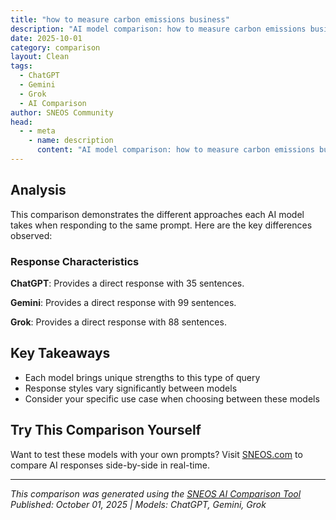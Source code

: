 ```yaml
---
title: "how to measure carbon emissions business"
description: "AI model comparison: how to measure carbon emissions business..."
date: 2025-10-01
category: comparison
layout: Clean
tags:
  - ChatGPT
  - Gemini
  - Grok
  - AI Comparison
author: SNEOS Community
head:
  - - meta
    - name: description
      content: "AI model comparison: how to measure carbon emissions business..."
---
```


<ChatComparison
  title="how to measure carbon emissions business"
  prompt="how to measure carbon emissions business"
  :responses='{"ChatGPT": "Measuring carbon emissions for a business involves quantifying the greenhouse gases (GHGs) released directly or indirectly as a result of the company\u2019s activities. Here\u0027s a step-by-step guide to help you measure your business\u0027s carbon emissions effectively:\n\n### 1. Define the Scope of Emissions\nCarbon emissions are categorized into three scopes by the Greenhouse Gas Protocol:\n\n- **Scope 1:** Direct emissions from owned or controlled sources (e.g., company vehicles, on-site fuel combustion).\n- **Scope 2:** Indirect emissions from the generation of purchased electricity, steam, heating, and cooling consumed by the business.\n- **Scope 3:** All other indirect emissions that occur in the value chain of the reporting company, including both upstream and downstream emissions (e.g., business travel, waste disposal, purchased goods).\n\n### 2. Collect Data\nGather data related to energy use and other emission sources:\n\n- **Energy consumption:** Electricity, natural gas, fuel oil, propane, coal, etc.\n- **Fuel usage:** Company vehicles, machinery.\n- **Business travel:** Flights, rental cars.\n- **Waste generated:** Type and quantity of waste sent to landfill or recycled.\n- **Purchased goods and services:** Production emissions embedded in materials.\n- **Other sources:** Refrigerants, industrial processes.\n\n### 3. Convert Data to Carbon Emissions\nUse conversion factors to translate activity data into CO2 equivalent emissions (CO2e). These factors are usually published by government agencies or recognized bodies such as:\n\n- The **EPA** (Environmental Protection Agency)\n- The **IPCC** (Intergovernmental Panel on Climate Change)\n- The **GHG Protocol**\n- National inventories or local environmental authorities\n\nFor example, to convert kilowatt-hours (kWh) of electricity to CO2e, multiply the kWh by the emission factor for your electricity grid.\n\n### 4. Calculate Emissions\n- Multiply each data point by its corresponding emission factor.\n- Sum the emissions from all sources within the defined scopes.\n- Report results in units of metric tons of CO2 equivalent (tCO2e).\n\n### 5. Use Carbon Accounting Tools or Software\nThere are various tools that can simplify this process:\n\n- **GHG Protocol Calculation Tools**\n- **Carbon Trust\u2019s Footprint Calculator**\n- **SimaPro, GHGenius, or OpenLCA** for more detailed lifecycle analysis\n- **Commercial software** like **Enablon, Schneider Electric\u2019s EcoStruxure,** or **Sphera**\n\n### 6. Verify and Report\n- Review the inventory for accuracy.\n- Consider third-party verification for credibility.\n- Report emissions transparently in sustainability reports or corporate social responsibility (CSR) disclosures.\n\n---\n\n### Summary\n| Step | Action |\n|-----------------|-----------------------------------------|\n| 1. Define Scope | Determine which emissions to include |\n| 2. Collect Data | Gather energy and activity usage data |\n| 3. Convert Data | Use emission factors to convert data |\n| 4. Calculate | Sum emissions across all sources |\n| 5. Use Tools | Employ software or calculators |\n| 6. Verify/Report| Review accuracy and publish results |\n\n---\n\nIf you want, I can also guide you on specific tools or more details on one of the steps.", "Gemini": "Measuring your business\u0027s carbon emissions can be complex, but it\u0027s crucial for understanding your environmental impact and developing strategies to reduce it. Here\u0027s a breakdown of how to measure your carbon emissions, often referred to as a carbon footprint assessment:\n\n**1. Understand the Scope of Your Measurement:**\n\n* **Scope 1: Direct Emissions:** These are emissions that come directly from sources owned or controlled by your company.\n * Examples: Combustion of fuel in boilers, furnaces, vehicles, and generators; emissions from chemical production; emissions from company-owned waste treatment facilities.\n* **Scope 2: Indirect Emissions (Electricity):** These are emissions associated with the generation of electricity, heat, or steam purchased and consumed by your company.\n * This is typically the easiest scope to measure. You need records of your electricity consumption.\n* **Scope 3: Other Indirect Emissions:** This is the broadest and often most significant category. It includes all other indirect emissions that occur in your company\u0027s value chain (both upstream and downstream).\n * Upstream: Emissions related to the goods and services you purchase (e.g., raw materials, business travel, employee commuting, waste disposal).\n * Downstream: Emissions related to the use and end-of-life of your products and services (e.g., transportation of products to customers, customer use of products, disposal of products).\n\n**2. Gather Data:**\n\nThis is the most time-consuming part. You\u0027ll need to collect data related to your business activities. Here\u0027s a breakdown by scope:\n\n* **Scope 1 Data:**\n * **Fuel Consumption:** Natural gas bills, propane purchases, diesel/gasoline consumption records for vehicles and equipment (gallons or liters). Keep track of the type of fuel used.\n * **Refrigerant Use:** Records of refrigerant refills (type and weight of refrigerant). Leaks and top-ups can be significant sources of greenhouse gases.\n * **Process Emissions:** Data related to emissions from industrial processes (if applicable). This will depend on your specific industry. Chemical usage records are often relevant.\n * **On-site Waste Management:** Data on emissions from on-site landfills or wastewater treatment.\n* **Scope 2 Data:**\n * **Electricity Bills:** Monthly or annual electricity consumption (kWh). Identify your electricity provider and the grid region you\u0027re connected to. This is important for emission factors.\n * **Heat/Steam Consumption:** If you purchase heat or steam, obtain data on the amount consumed.\n* **Scope 3 Data:** This is the most challenging to collect.\n * **Purchased Goods and Services:** Spend data on different categories of purchased goods and services (e.g., office supplies, IT equipment, professional services). Supplier specific emissions data, if available, is preferred.\n * **Capital Goods:** Emissions associated with the manufacture of capital assets.\n * **Fuel- and Energy-Related Activities (Not Included in Scope 1 or 2):** Emissions from the extraction, production, and transportation of fuels and electricity used by your company.\n * **Transportation and Distribution:** Data on freight transport, business travel (flights, train, car rentals), and employee commuting.\n * **Waste Generated in Operations:** Data on the amount and type of waste generated. Information on waste disposal methods (landfill, recycling, composting) is crucial.\n * **Business Travel:** Data on flights (distance traveled), train travel (distance traveled), and car rentals.\n * **Employee Commuting:** Estimate employee commuting distances and modes of transportation. Surveys are often helpful.\n * **Use of Sold Products:** Information about how your products are used by customers (energy consumption, lifespan).\n * **End-of-Life Treatment of Sold Products:** Data on how your products are disposed of (recycling rates, landfill disposal).\n * **Investments:** Emissions associated with the financial investments your company makes.\n * **Leased Assets:** Emissions related to assets leased by your company or to others.\n\n**3. Choose a Calculation Methodology and Tool:**\n\n* **GHG Protocol:** The Greenhouse Gas Protocol (GHG Protocol) is the most widely used international accounting tool for understanding, quantifying, and managing greenhouse gas emissions. It provides detailed guidance for calculating emissions across all scopes. [https://ghgprotocol.org/](https://ghgprotocol.org/)\n* **ISO 14064:** This international standard provides specifications and guidance at the organization level for quantifying and reporting greenhouse gas (GHG) emissions and removals.\n* **Science Based Targets initiative (SBTi):** For setting emission reduction targets aligned with climate science. [https://sciencebasedtargets.org/](https://sciencebasedtargets.org/)\n* **EPA Emissions Factors:** The US Environmental Protection Agency (EPA) provides emission factors for various activities and fuels. However, be aware that these factors might not be representative of your specific region or circumstances. Similar resources may exist in your country.\n* **UK DEFRA Conversion Factors:** The UK Department for Environment, Food \u0026 Rural Affairs (DEFRA) provides conversion factors that can be used to estimate greenhouse gas emissions from various activities. Like the EPA, these may not be representative of your region.\n* **Software Tools:** Several software tools can help automate the calculation process. Some popular options include:\n * **Carbon Accounting Platforms:** These platforms help you collect, manage, and analyze your emissions data. Examples include Watershed, Persefoni, Plan A, and many others.\n * **Spreadsheet Templates:** You can also create your own spreadsheet templates using emission factors from the sources mentioned above. This is a more manual approach but can be cost-effective for smaller businesses.\n\n**4. Calculate Your Emissions:**\n\n* **Emission Factors:** Emission factors are coefficients that relate a unit of activity data (e.g., kWh of electricity consumed, liters of gasoline burned) to the corresponding amount of greenhouse gas emissions.\n* **Calculation Formula:** The basic formula for calculating emissions is:\n\n \u0060Emissions = Activity Data x Emission Factor\u0060\n\n For example:\n\n \u0060CO2 Emissions from Electricity Use = kWh of Electricity Consumed x CO2 Emission Factor (kg CO2e/kWh)\u0060\n* **Convert to CO2e:** Greenhouse gases have different global warming potentials (GWP). To compare and aggregate emissions, convert all greenhouse gases to carbon dioxide equivalents (CO2e) using their respective GWPs (published by the IPCC - Intergovernmental Panel on Climate Change).\n\n**5. Report Your Emissions (Optional but Recommended):**\n\n* **Internal Reporting:** Share your emissions data with internal stakeholders (management, employees) to raise awareness and track progress.\n* **External Reporting:** Consider reporting your emissions to external organizations (e.g., CDP, GRI, SASB) or in your sustainability report. This demonstrates transparency and accountability.\n\n**6. Analyze and Improve:**\n\n* **Identify Hotspots:** Analyze your emissions data to identify the biggest sources of emissions in your value chain. Focus your reduction efforts on these areas.\n* **Set Targets:** Establish specific, measurable, achievable, relevant, and time-bound (SMART) targets for reducing your emissions. Consider setting science-based targets.\n* **Develop and Implement Reduction Strategies:** Implement strategies to reduce your emissions, such as:\n * Energy efficiency improvements\n * Switching to renewable energy\n * Reducing waste\n * Optimizing transportation and logistics\n * Engaging with suppliers to reduce their emissions\n * Developing more sustainable products and services.\n* **Track Progress:** Regularly monitor your emissions data to track progress towards your targets and adjust your strategies as needed.\n\n**Key Considerations and Tips:**\n\n* **Data Quality:** The accuracy of your emissions inventory depends on the quality of your data. Strive to collect accurate and complete data.\n* **Materiality:** Focus on the emissions sources that are most material to your business. Scope 3 emissions can be vast, so prioritize the categories that are most significant.\n* **Consistency:** Use consistent methodologies and emission factors over time to ensure that your emissions data is comparable from year to year.\n* **Verification:** Consider having your emissions inventory verified by a third party to ensure its accuracy and reliability.\n* **Consult with Experts:** If you need assistance with measuring your carbon emissions, consider consulting with environmental consultants or carbon accounting specialists. They can provide expert guidance and support.\n* **Iterative Process:** Measuring your carbon emissions is an iterative process. You may need to refine your data collection and calculation methods over time as you gain more experience.\n* **Focus on Reduction:** Measuring your carbon footprint is only the first step. The ultimate goal is to reduce your emissions and contribute to a more sustainable future.\n\nBy following these steps, you can accurately measure your business\u0027s carbon emissions, identify opportunities for improvement, and take action to reduce your environmental impact. Good luck!\n", "Grok": "Measuring carbon emissions for a business is a key step in understanding its environmental impact, setting sustainability goals, and complying with regulations. The process typically involves identifying emission sources, collecting data, and calculating the emissions using established methodologies. Below is a step-by-step guide to help you measure your business\u2019s carbon emissions:\n\n---\n\n### **1. Define the Scope and Boundaries**\nBefore measuring emissions, decide which parts of your business and which types of emissions you will include. This is often guided by frameworks like the **Greenhouse Gas (GHG) Protocol**, which categorizes emissions into three scopes:\n\n- **Scope 1: Direct Emissions**\n - Emissions from sources owned or controlled by the business.\n - Examples: Fuel combustion in company vehicles, on-site machinery, or heating systems.\n- **Scope 2: Indirect Emissions (Energy Purchases)**\n - Emissions associated with purchased electricity, steam, heating, or cooling.\n - Examples: Emissions from the power grid used to run your office or factory.\n- **Scope 3: Other Indirect Emissions**\n - Emissions from activities not owned or controlled by the business but linked to its value chain.\n - Examples: Business travel, employee commuting, supply chain activities, and waste disposal.\n\n**Tip:** Start with Scope 1 and 2 emissions, as they are easier to measure and control. Scope 3 is often more complex but accounts for a large portion of emissions for many businesses.\n\n---\n\n### **2. Choose a Reporting Framework**\nAdopt a recognized standard or framework to ensure accuracy and consistency in your measurements. Common frameworks include:\n- **GHG Protocol:** The most widely used international standard for carbon accounting.\n- **ISO 14064:** Provides guidelines for quantifying and reporting GHG emissions.\n- **Carbon Disclosure Project (CDP):** Encourages businesses to disclose environmental impacts.\n- **Task Force on Climate-related Financial Disclosures (TCFD):** Focuses on climate-related financial risks and reporting.\n\nThese frameworks provide methodologies, tools, and emission factors to help calculate emissions.\n\n---\n\n### **3. Identify Emission Sources**\nList all activities and operations in your business that generate emissions within the chosen scopes. Examples include:\n- **Scope 1:** Company vehicles, on-site fuel use (e.g., natural gas for heating), refrigerant leaks.\n- **Scope 2:** Electricity consumption, purchased steam or cooling.\n- **Scope 3:** Business travel (flights, trains), supply chain (suppliers\u2019 emissions), employee commuting, waste management.\n\n---\n\n### **4. Collect Data**\nGather data on the activities that contribute to emissions. This involves tracking:\n- **Energy Use:** Electricity, gas, or fuel consumption (e.g., kilowatt-hours, liters, or gallons).\n - Sources: Utility bills, meter readings.\n- **Transportation:** Fuel used by company vehicles or miles traveled.\n - Sources: Fuel receipts, vehicle logs.\n- **Travel:** Air travel, train, or other business travel.\n - Sources: Travel expense reports, booking records.\n- **Waste:** Amount of waste generated and disposal methods.\n - Sources: Waste management records.\n- **Supply Chain:** Data from suppliers or estimates based on procurement records.\n\n**Tip:** Automate data collection where possible using energy management software or tracking tools to reduce errors and save time.\n\n---\n\n### **5. Calculate Emissions**\nConvert the collected data into carbon dioxide equivalent (CO2e) emissions using **emission factors**. Emission factors are standardized values that estimate the amount of GHG emitted per unit of activity (e.g., kg CO2e per kWh of electricity).\n\n- **Sources of Emission Factors:**\n - Government databases (e.g., U.S. EPA, UK DEFRA).\n - International resources (e.g., IPCC Guidelines).\n - Industry-specific tools or calculators.\n- **Formula:**\n \\[\n Emissions (CO2e) = Activity Data \u00D7 Emission Factor\n \\]\n Example: If your business consumed 10,000 kWh of electricity and the emission factor is 0.5 kg CO2e per kWh, the emissions are:\n \\[\n 10,000 \\times 0.5 = 5,000 \\, \\text{kg CO2e (or 5 metric tons CO2e)}\n \\]\n\n- **Include All GHGs:** Account for other greenhouse gases like methane (CH4) and nitrous oxide (N2O), converting them to CO2e using their Global Warming Potential (GWP).\n\n**Tools for Calculation:**\n- Online carbon footprint calculators (e.g., Carbon Trust, EPA\u2019s Greenhouse Gas Inventory Tools).\n- Software solutions (e.g., Salesforce Net Zero Cloud, Sphera, or Enablon).\n\n---\n\n### **6. Analyze and Report Results**\nOnce calculated, summarize your emissions data by scope and source. Key steps:\n- Break down emissions by category (e.g., energy, transport, waste).\n- Identify high-emission areas to prioritize reduction efforts.\n- Report findings internally to stakeholders or externally if required (e.g., for CDP, ESG reports, or regulatory compliance).\n\n**Tip:** Use visualizations like pie charts or graphs to communicate results effectively.\n\n---\n\n### **7. Verify and Validate**\nFor credibility, especially if reporting publicly or seeking certification, consider third-party verification of your emissions data. This ensures accuracy and compliance with standards like ISO 14064 or GHG Protocol.\n\n---\n\n### **8. Set Reduction Goals and Monitor Progress**\nUse the baseline emissions data to set achievable reduction targets (e.g., Science-Based Targets initiative - SBTi). Regularly monitor and update your measurements to track progress over time.\n\n---\n\n### **Challenges and Tips**\n- **Data Gaps:** If data is unavailable (e.g., for Scope 3 emissions), use estimates or industry averages but document assumptions.\n- **Complexity of Scope 3:** Collaborate with suppliers and partners to gather data or use proxy data.\n- **Consistency:** Measure emissions annually or quarterly to track trends and ensure comparability.\n- **Expert Help:** Consider hiring a sustainability consultant or using specialized software for large or complex businesses.\n\n---\n\nBy systematically measuring carbon emissions, your business can identify opportunities to reduce its environmental impact, improve efficiency, and demonstrate commitment to sustainability to customers, investors, and regulators."}' 
  published-date="15:40"
/>

## Analysis

This comparison demonstrates the different approaches each AI model takes when responding to the same prompt. Here are the key differences observed:

### Response Characteristics

**ChatGPT**: Provides a direct response with 35 sentences. 

**Gemini**: Provides a direct response with 99 sentences. 

**Grok**: Provides a direct response with 88 sentences. 

## Key Takeaways

- Each model brings unique strengths to this type of query
- Response styles vary significantly between models
- Consider your specific use case when choosing between these models

## Try This Comparison Yourself

Want to test these models with your own prompts? Visit [SNEOS.com](https://sneos.com) to compare AI responses side-by-side in real-time.

---

*This comparison was generated using the [SNEOS AI Comparison Tool](https://sneos.com)*
*Published: October 01, 2025 | Models: ChatGPT, Gemini, Grok*
